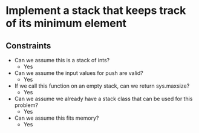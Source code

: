 # Implement a stack that keeps track of its minimum element

## Constraints

* Can we assume this is a stack of ints?
    * Yes
* Can we assume the input values for push are valid?
    * Yes
* If we call this function on an empty stack, can we return sys.maxsize?
    * Yes
* Can we assume we already have a stack class that can be used for this problem?
    * Yes
* Can we assume this fits memory?
    * Yes